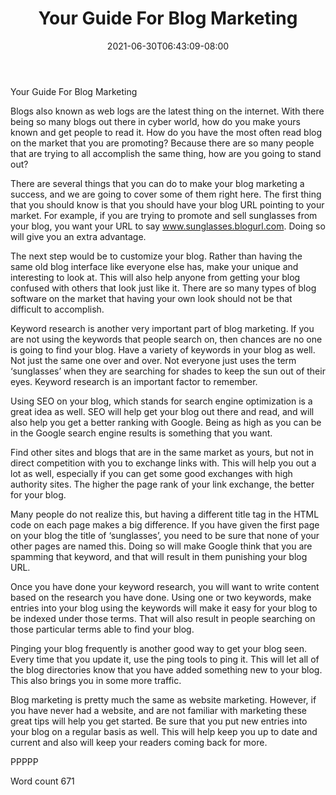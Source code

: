 ﻿---
title: "Your Guide For Blog Marketing"
date: 2021-06-30T06:43:09-08:00
description: "TXT Tips for Web Success"
featured_image: "/images/TXT.jpg"
tags: ["TXT"]
---

Your Guide For Blog Marketing

Blogs also known as web logs are the latest thing on the internet. With there being so many blogs out there in cyber world, how do you make yours known and get people to read it. How do you have the most often read blog on the market that you are promoting? Because there are so many people that are trying to all accomplish the same thing, how are you going to stand out?

There are several things that you can do to make your blog marketing a success, and we are going to cover some of them right here. The first thing that you should know is that you should have your blog URL pointing to your market. For example, if you are trying to promote and sell sunglasses from your blog, you want your URL to say www.sunglasses.blogurl.com. Doing so will give you an extra advantage.

The next step would be to customize your blog. Rather than having the same old blog interface like everyone else has, make your unique and interesting to look at. This will also help anyone from getting your blog confused with others that look just like it.	 There are so many types of blog software on the market that having your own look should not be that difficult to accomplish.

Keyword research is another very important part of blog marketing. If you are not using the keywords that people search on, then chances are no one is going to find your blog. Have a variety of keywords in your blog as well. Not just the same one over and over. Not everyone just uses the term ‘sunglasses’ when they are searching for shades to keep the sun out of their eyes. Keyword research is an important factor to remember.

Using SEO on your blog, which stands for search engine optimization is a great idea as well. SEO will help get your blog out there and read, and will also help you get a better ranking with Google. Being as high as you can be in the Google search engine results is something that you want.

Find other sites and blogs that are in the same market as yours, but not in direct competition with you to exchange links with. This will help you out a lot as well, especially if you can get some good exchanges with high authority sites. The higher the page rank of your link exchange, the better for your blog.

Many people do not realize this, but having a different title tag in the HTML code on each page makes a big difference. If you have given the first page on your blog the title of ‘sunglasses’, you need to be sure that none of your other pages are named this. Doing so will make Google think that you are spamming that keyword, and that will result in them punishing your blog URL.

Once you have done your keyword research, you will want to write content based on the research you have done. Using one or two keywords, make entries into your blog using the keywords will make it easy for your blog to be indexed under those terms. That will also result in people searching on those particular terms able to find your blog.

Pinging your blog frequently is another good way to get your blog seen. Every time that you update it, use the ping tools to ping it. This will let all of the blog directories know that you have added something new to your blog. This also brings you in some more traffic.

Blog marketing is pretty much the same as website marketing. However, if you have never had a website, and are not familiar with marketing these great tips will help you get started. Be sure that you put new entries into your blog on a regular basis as well. This will help keep you up to date and current and also will keep your readers coming back for more.	

PPPPP

Word count 671 
